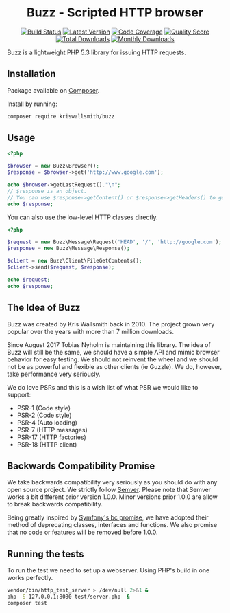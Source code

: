 <h1 align="center">Buzz - Scripted HTTP browser</h1>

<div align="center">

[![Build Status](https://img.shields.io/travis/kriswallsmith/Buzz.svg?branch=master&style=flat-square)](https://travis-ci.org/kriswallsmith/Buzz)
[![Latest Version](https://img.shields.io/github/release/kriswallsmith/Buzz.svg?style=flat-square)](https://github.com/kriswallsmith/Buzz/releases)
[![Code Coverage](https://img.shields.io/scrutinizer/coverage/g/kriswallsmith/Buzz.svg?style=flat-square)](https://scrutinizer-ci.com/g/kriswallsmith/Buzz)
[![Quality Score](https://img.shields.io/scrutinizer/g/kriswallsmith/Buzz.svg?style=flat-square)](https://scrutinizer-ci.com/g/kriswallsmith/Buzz)
[![Total Downloads](https://img.shields.io/packagist/dt/kriswallsmith/buzz.svg?style=flat-square)](https://packagist.org/packages/kriswallsmith/buzz)
[![Monthly Downloads](https://img.shields.io/packagist/dm/kriswallsmith/buzz.svg?style=flat-square)](https://packagist.org/packages/kriswallsmith/buzz)

</div>

Buzz is a lightweight PHP 5.3 library for issuing HTTP requests.

## Installation

Package available on [Composer](https://packagist.org/packages/kriswallsmith/buzz).

Install by running: 

```bash
composer require kriswallsmith/buzz
```

## Usage 

```php
<?php

$browser = new Buzz\Browser();
$response = $browser->get('http://www.google.com');

echo $browser->getLastRequest()."\n";
// $response is an object. 
// You can use $response->getContent() or $response->getHeaders() to get only one part of the response.
echo $response; 
```

You can also use the low-level HTTP classes directly.

```php
<?php

$request = new Buzz\Message\Request('HEAD', '/', 'http://google.com');
$response = new Buzz\Message\Response();

$client = new Buzz\Client\FileGetContents();
$client->send($request, $response);

echo $request;
echo $response;
```

## The Idea of Buzz

Buzz was created by Kris Wallsmith back in 2010. The project grown very popular over the years with more than 7 million 
downloads.  

Since August 2017 Tobias Nyholm is maintaining this library. The idea of Buzz will still be the same, we should have a
simple API and mimic browser behavior for easy testing. We should not reinvent the wheel and we should not be as powerful
and flexible as other clients (ie Guzzle). We do, however, take performance very seriously. 

We do love PSRs and this is a wish list of what PSR we would like to support: 

* PSR-1 (Code style)
* PSR-2 (Code style)
* PSR-4 (Auto loading)
* PSR-7 (HTTP messages)
* PSR-17 (HTTP factories)
* PSR-18 (HTTP client)

## Backwards Compatibility Promise

We take backwards compatibility very seriously as you should do with any open source project. We strictly follow [Semver](http://semver.org/).
Please note that Semver works a bit different prior version 1.0.0. Minor versions prior 1.0.0 are allow to break backwards
compatibility. 

Being greatly inspired by [Symfony's bc promise](https://symfony.com/doc/current/contributing/code/bc.html), we have adopted
their method of deprecating classes, interfaces and functions. We also promise that no code or features will be removed 
before 1.0.0. 

## Running the tests

To run the test we need to set up a webserver. Using PHP's build in one works perfectly. 

```bash
vendor/bin/http_test_server > /dev/null 2>&1 &
php -S 127.0.0.1:8080 test/server.php  &
composer test
```

